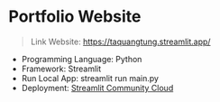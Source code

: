 # Portfolio Website

> Link Website: https://taquangtung.streamlit.app/ 

+ Programming Language: Python
+ Framework: Streamlit
+ Run Local App: streamlit run main.py
+ Deployment: [Streamlit Community Cloud](https://streamlit.io/cloud)